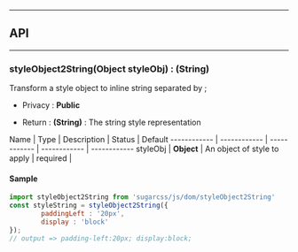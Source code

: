 


-----------------------------
## API
-----------------------------

### styleObject2String(Object styleObj) : (String)
Transform a style object to inline string separated by ;

- Privacy : **Public**

- Return : **(String)** : The string style representation

Name | Type | Description | Status | Default
------------ | ------------ | ------------ | ------------ | ------------
styleObj | **Object** | An object of style to apply | required | 


#### Sample
```js
import styleObject2String from 'sugarcss/js/dom/styleObject2String'
const styleString = styleObject2String({
		paddingLeft : '20px',
		display : 'block'
});
// output => padding-left:20px; display:block;

```



